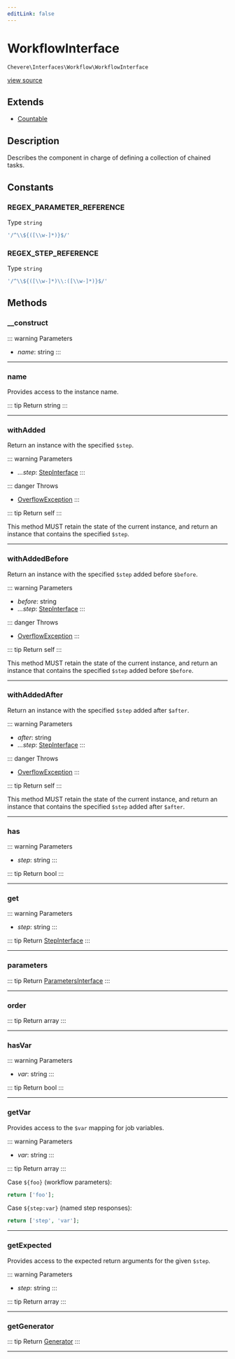 ```yaml
---
editLink: false
---
```


# WorkflowInterface

`Chevere\Interfaces\Workflow\WorkflowInterface`

[view source](https://github.com/chevere/chevere/blob/master/src/Chevere/Interfaces/Workflow/WorkflowInterface.php)

## Extends

- [Countable](https://www.php.net/manual/class.countable)

## Description

Describes the component in charge of defining a collection of chained tasks.

## Constants

### REGEX_PARAMETER_REFERENCE

Type `string`

```php
'/^\\${([\\w-]*)}$/'
```

### REGEX_STEP_REFERENCE

Type `string`

```php
'/^\\${([\\w-]*)\\:([\\w-]*)}$/'
```

## Methods

### __construct

::: warning Parameters
- *name*: string
:::

---

### name

Provides access to the instance name.

::: tip Return
string
:::

---

### withAdded

Return an instance with the specified `$step`.

::: warning Parameters
- *...step*: [StepInterface](./StepInterface.md)
:::

::: danger Throws
- [OverflowException](../../Exceptions/Core/OverflowException.md) 
:::

::: tip Return
self
:::

This method MUST retain the state of the current instance, and return
an instance that contains the specified `$step`.

---

### withAddedBefore

Return an instance with the specified `$step` added before `$before`.

::: warning Parameters
- *before*: string
- *...step*: [StepInterface](./StepInterface.md)
:::

::: danger Throws
- [OverflowException](../../Exceptions/Core/OverflowException.md) 
:::

::: tip Return
self
:::

This method MUST retain the state of the current instance, and return
an instance that contains the specified `$step` added before `$before`.

---

### withAddedAfter

Return an instance with the specified `$step` added after `$after`.

::: warning Parameters
- *after*: string
- *...step*: [StepInterface](./StepInterface.md)
:::

::: danger Throws
- [OverflowException](../../Exceptions/Core/OverflowException.md) 
:::

::: tip Return
self
:::

This method MUST retain the state of the current instance, and return
an instance that contains the specified `$step` added after `$after`.

---

### has

::: warning Parameters
- *step*: string
:::

::: tip Return
bool
:::

---

### get

::: warning Parameters
- *step*: string
:::

::: tip Return
[StepInterface](./StepInterface.md)
:::

---

### parameters

::: tip Return
[ParametersInterface](../Parameter/ParametersInterface.md)
:::

---

### order

::: tip Return
array
:::

---

### hasVar

::: warning Parameters
- *var*: string
:::

::: tip Return
bool
:::

---

### getVar

Provides access to the `$var` mapping for job variables.

::: warning Parameters
- *var*: string
:::

::: tip Return
array
:::

Case `${foo}` (workflow parameters):

```php
return ['foo'];
```

Case `${step:var}` (named step responses):

```php
return ['step', 'var'];
```

---

### getExpected

Provides access to the expected return arguments for the given `$step`.

::: warning Parameters
- *step*: string
:::

::: tip Return
array
:::

---

### getGenerator

::: tip Return
[Generator](https://www.php.net/manual/class.generator)
:::

---
